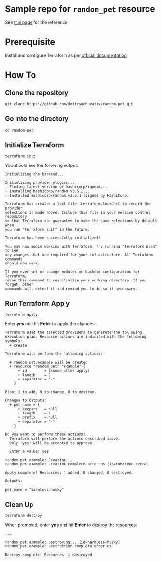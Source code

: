 # Sample repo for `random_pet` resource

See [this page](https://registry.terraform.io/providers/hashicorp/random/latest/docs/resources/pet) for the reference


# Prerequisite

Install and configure Terraform as per [official documentation](https://developer.hashicorp.com/terraform/tutorials/aws-get-started/install-cli)

# How To

## Clone the repository

```
git clone https://github.com/dmitryuchuvatov/random-pet.git
```

## Go into the directory

```
cd random-pet
```

## Initialize Terraform

```
terraform init
```

You should see the following output:

```
Initializing the backend...

Initializing provider plugins...
- Finding latest version of hashicorp/random...
- Installing hashicorp/random v3.5.1...
- Installed hashicorp/random v3.5.1 (signed by HashiCorp)

Terraform has created a lock file .terraform.lock.hcl to record the provider
selections it made above. Include this file in your version control repository
so that Terraform can guarantee to make the same selections by default when
you run "terraform init" in the future.

Terraform has been successfully initialized!

You may now begin working with Terraform. Try running "terraform plan" to see
any changes that are required for your infrastructure. All Terraform commands
should now work.

If you ever set or change modules or backend configuration for Terraform,
rerun this command to reinitialize your working directory. If you forget, other
commands will detect it and remind you to do so if necessary.
```

## Run Terraform Apply

```
terraform apply
```
Enter **yes** and hit **Enter** to apply the changes:

```
Terraform used the selected providers to generate the following execution plan. Resource actions are indicated with the following
symbols:
  + create

Terraform will perform the following actions:

  # random_pet.example will be created
  + resource "random_pet" "example" {
      + id        = (known after apply)
      + length    = 2
      + separator = "-"
    }

Plan: 1 to add, 0 to change, 0 to destroy.

Changes to Outputs:
  + pet_name = {
      + keepers   = null
      + length    = 2
      + prefix    = null
      + separator = "-"
    }

Do you want to perform these actions?
  Terraform will perform the actions described above.
  Only 'yes' will be accepted to approve.

  Enter a value: yes

random_pet.example: Creating...
random_pet.example: Creation complete after 0s [id=innocent-tetra]

Apply complete! Resources: 1 added, 0 changed, 0 destroyed.

Outputs:

pet_name = "harmless-husky"
```
## Clean Up

```
terraform destroy
```
When prompted, enter **yes** and hit **Enter** to destroy the resources:

```
...

random_pet.example: Destroying... [id=harmless-husky]
random_pet.example: Destruction complete after 0s

Destroy complete! Resources: 1 destroyed.
```


